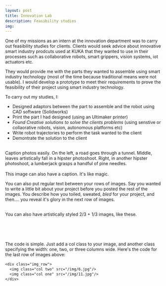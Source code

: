 ```yaml
---
layout: post
title: Innovation Lab 
description: Feasibility studies
img: 
---
```


One of my missions as an intern at the innovation department was to carry out feasibility studies for clients. 
Clients would seek advice about innovative smart industry prodcuts used at KUKA that they wanted to use in their processes such as collaborative robots, smart grippers, vision systems, iot actuators etc. 


They would provide me with the parts they wanted to assemble using smart industry technology (most of the time because traditional means were not usable). I would develop a prototype to meet their requirements to prove the feasibility of their project using smart industry technology.

To carry out my studies, I:
* Designed adaptors between the part to assemble and the robot using CAD software (Solidworks)
* Print the part I had designed (using an Ultimaker printer)
* *Found Creative solutions to solve the clients problems* (using senstive or collaorative robots, vision, autonomous platforms etc)
* Write robot trajectories to perform the task wanted to the client
* Demontrate the solution to the client



<div class="img_row">
	<img class="col one" src="{{ site.baseurl }}/img/1.jpg" alt="" title="example image"/>
	<img class="col one" src="{{ site.baseurl }}/img/2.jpg" alt="" title="example image"/>
	<img class="col one" src="{{ site.baseurl }}/img/3.jpg" alt="" title="example image"/>
</div>
<div class="col three caption">
	Caption photos easily. On the left, a road goes through a tunnel. Middle, leaves artistically fall in a hipster photoshoot. Right, in another hipster photoshoot, a lumberjack grasps a handful of pine needles.
</div>
<div class="img_row">
	<img class="col three" src="{{ site.baseurl }}/img/5.jpg" alt="" title="example image"/>
</div>
<div class="col three caption">
	This image can also have a caption. It's like magic. 
</div>

You can also put regular text between your rows of images. Say you wanted to write a little bit about your project before you posted the rest of the images. You describe how you toiled, sweated, *bled* for your project, and then.... you reveal it's glory in the next row of images.


<div class="img_row">
	<img class="col two" src="{{ site.baseurl }}/img/6.jpg" alt="" title="example image"/>
	<img class="col one" src="{{ site.baseurl }}/img/11.jpg" alt="" title="example image"/>
</div>
<div class="col three caption">
	You can also have artistically styled 2/3 + 1/3 images, like these.
</div>


<br/><br/><br/>


The code is simple. Just add a col class to your image, and another class specifying the width: one, two, or three columns wide. Here's the code for the last row of images above: 

	<div class="img_row">
	  <img class="col two" src="/img/6.jpg"/>
	  <img class="col one" src="/img/11.jpg"/>
	</div>

